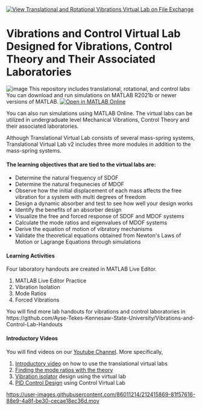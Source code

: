 [![View Translational and Rotational Vibrations Virtual Lab on File Exchange](https://www.mathworks.com/matlabcentral/images/matlab-file-exchange.svg)](https://www.mathworks.com/matlabcentral/fileexchange/111285-translational-and-rotational-vibrations-virtual-lab)
# Vibrations and Control Virtual Lab Designed for Vibrations, Control Theory and Their Associated Laboratories
![image](https://user-images.githubusercontent.com/86011214/212409139-8e5b525e-645b-4f0d-b250-463bd2c7c847.png)
This repository includes translational, rotational, and control labs
You can download and run simulations on MATLAB R2021b or newer versions of MATLAB. 
[![Open in MATLAB Online](https://www.mathworks.com/images/responsive/global/open-in-matlab-online.svg)](https://matlab.mathworks.com/open/github/v1?host=www.mathworks.com&repo=matlabcentral/fileexchange)

You can also run simulations using MATLAB Online. The virtual labs can be utilized in undergraduate level Mechanical Vibrations, Control Theory and their associated laboratories.
<p>
Although Translational Virtual Lab consists of several mass-spring systems, Translational Virtual Lab v2 includes three more modules in addition to the mass-spring systems.

#### The learning objectives that are tied to the virtual labs are:
- Determine the natural frequency of SDOF
- Determine the natural frequnecies of MDOF
- Observe how the initial displacement of each mass affects the free vibration for a system with multi degrees of freedom
- Design a dynamic absorber and test to see how well your design works
- Identify the benefits of an absorber design
- Visualize the free and forced response of SDOF and MDOF systems
- Calculate the mode ratios and eigenvalues of MDOF systems
- Derive the equation of motion of vibratory mechanisms
- Validate the theoretical equations obtained from Newton's Laws of Motion or Lagrange Equations through simulations

#### Learning Activities
Four laboratory handouts are created in MATLAB Live Editor. 
1. MATLAB Live Editor Practice
2. Vibration Isolation
3. Mode Ratios
4. Forced Vibrations
<p>
You will find more lab handouts for vibrations and control laboratories in https://github.com/Ayse-Tekes-Kennesaw-State-University/Vibrations-and-Control-Lab-Handouts

#### Introductory Videos
You will find videos on our [Youtube Channel](https://www.youtube.com/@aysetekes-virtuallabforeng6419/videos). 
More specifically,
1. [Introductory video](https://www.youtube.com/watch?v=-PQNEZjs-Vo) on how to use the translational virtual labs
2. [Finding the mode ratios with the theory](https://www.youtube.com/watch?v=r5evFOfwi5E&t=3s)
3. [Vibration isolator](https://www.youtube.com/watch?v=2kpYW4cosYA&t=3s) design using the virtual lab 
4. [PID Control Design](https://www.youtube.com/watch?v=PCyS5gHgYF0&t=52s) using Control Virtual Lab



https://user-images.githubusercontent.com/86011214/212415869-81f57616-88e9-4a8f-be30-cecae18ec36d.mov




